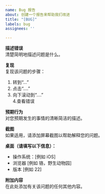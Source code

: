 ```yaml
---
name: Bug 报告
about: 创建一个报告来帮助我们改进
title: "[BUG]"
labels: bug
assignees: ''

---
```


**描述错误**  
清楚简明地描述问题是什么。  
  
**复现**  
复现该问题的步骤：  
1. 转到“...”  
2. 点击“....”  
3. 向下滚动到“....”  
4.查看错误  
  
**预期行为**  
对您预期发生的事情的清晰简洁的描述。  

**截图**  
如果适用，请添加屏幕截图以帮助解释您的问题。  
  
**桌面（请填写以下信息）：**  
  - 操作系统：[例如 iOS]  
  - 浏览器 [例如 铬，野生动物园]  
  - 版本 [例如 22]  
  
**附加内容**  
在此处添加有关该问题的任何其他内容。
